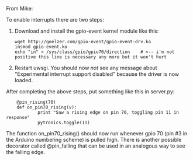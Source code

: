 From Mike:

To enable interrupts there are two steps:

1.  Download and install the gpio-event kernel module like this:

        wget http://goelzer.com/gpio-event/gpio-event-drv.ko
        insmod gpio-event.ko
        echo "in" > /sys/class/gpio/gpio70/direction    # <-- i'm not positive this line is necessary any more but it won't hurt

2.  Restart uwsgi.  You should now *not* see any message about "Experimental interrupt support disabled" because the driver is now loaded.

After completing the above steps, put something like this in server.py:

        @pin_rising(70)
        def on_pin70_rising(v):
                print "Saw a rising edge on pin 70, toggling pin 11 in response"
                pytronics.toggle(11)

The function on_pin70_rising() should now run whenever gpio 70 (pin #3 in the Arduino numbering scheme) is pulled high.  There is another possible decorator called @pin_falling that can be used in an analogous way to see the falling edge.
